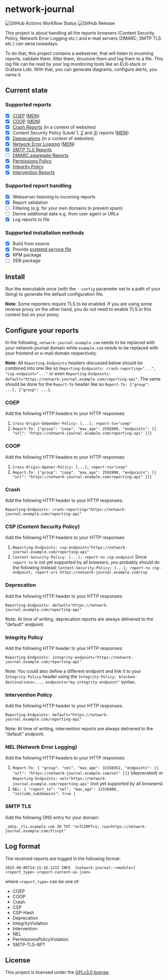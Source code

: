 # network-journal

![GitHub Actions Workflow Status](https://img.shields.io/github/actions/workflow/status/nerou42/network-journal/ci.yml)
![GitHub Release](https://img.shields.io/github/v/release/nerou42/network-journal?display_name=tag&label=latest%20release&color=blue)

This project is about handling all the reports browsers (Content Security Policy, Network Error Logging etc.) and e-mail servers (DMARC, SMTP TLS etc.) can send nowadays.

To do that, this project contains a webserver, that will listen to incoming reports, validate them, filter them, structure them and log them to a file. 
This log file can be read by your log monitoring tools like an ELK-stack or Grafana Loki. 
With that, you can generate diagrams, configure alerts, you name it.

## Current state

### Supported reports

- [x] [COEP](https://html.spec.whatwg.org/multipage/browsers.html#coep) ([MDN](https://developer.mozilla.org/en-US/docs/Web/HTTP/Reference/Headers/Cross-Origin-Embedder-Policy))
- [x] [COOP](https://html.spec.whatwg.org/multipage/browsers.html#cross-origin-opener-policies) ([MDN](https://developer.mozilla.org/en-US/docs/Web/HTTP/Reference/Headers/Cross-Origin-Opener-Policy))
- [x] [Crash Reports](https://wicg.github.io/crash-reporting/) (in a context of websites)
- [x] Content Security Policy (Level 1, [2](https://www.w3.org/TR/CSP2/) and [3](https://www.w3.org/TR/CSP3/)) reports ([MDN](https://developer.mozilla.org/en-US/docs/Web/HTTP/Guides/CSP))
- [x] [Deprecations](https://wicg.github.io/deprecation-reporting/) (in a context of websites)
- [x] [Network Error Logging](https://www.w3.org/TR/network-error-logging/) ([MDN](https://developer.mozilla.org/en-US/docs/Web/HTTP/Guides/Network_Error_Logging))
- [x] [SMTP TLS Reports](https://www.rfc-editor.org/rfc/rfc8460)
- [ ] [DMARC aggregate Reports](https://www.rfc-editor.org/rfc/rfc7489.html)
- [x] [Permissions Policy](https://w3c.github.io/webappsec-permissions-policy/)
- [x] [Integrity Policy](https://w3c.github.io/webappsec-subresource-integrity/)
- [x] [Intervention Reports](https://wicg.github.io/intervention-reporting/)

### Supported report handling

- [x] Webserver listening to incoming reports
- [x] Report validation
- [ ] Filtering (e.g. for your own domains to prevent spam)
- [ ] Derive additional data e.g. from user agent or URLs
- [x] Log reports to file

### Supported installation methods

- [x] Build from source
- [x] Provide [systemd service file](pkg/network-journal.service)
- [x] RPM package
- [ ] DEB package

## Install

Run the executable once (with the `--config` parameter set to a path of your liking) to generate the default configuration file.

**Note**: Some reporters require TLS to be enabled. If you are using some reverse proxy on the other hand, you do not need to enable TLS in this context but on your proxy.

## Configure your reports

In the following, `network-journal.example.com` needs to be replaced with your network-journal domain while `example.com` needs to be replaced with your frontend or e-mail domain respectively.

**Note**: All `Reporting-Endpoints` headers discussed below should be combined into one like so `Reporting-Endpoints: crash-reporting="...", "csp-endpoint="..."` or even `Reporting-Endpoints: default="https://network-journal.example.com/reporting-api"`. The same should be done for the `Report-To` header like so `Report-To: {"group": ...}, {"group": ...}`.

### COEP

Add the following HTTP headers to your HTTP responses:

1. `Cross-Origin-Embedder-Policy: [...]; report-to="coep"`
1. `Report-To: {"group": "coep", "max_age": 2592000, "endpoints": [{ "url": "https://network-journal.example.com/reporting-api" }]}`

### COOP

Add the following HTTP headers to your HTTP responses:

1. `Cross-Origin-Opener-Policy: [...]; report-to="coop"`
1. `Report-To: {"group": "coop", "max_age": 2592000, "endpoints": [{ "url": "https://network-journal.example.com/reporting-api" }]}`

### Crash

Add the following HTTP header to your HTTP responses:

`Reporting-Endpoints: crash-reporting="https://network-journal.example.com/reporting-api"`

### CSP (Content Security Policy)

Add the following HTTP headers to your HTTP responses:

1. `Reporting-Endpoints: csp-endpoint="https://network-journal.example.com/reporting-api"`
1. `Content-Security-Policy: [...]; report-to csp-endpoint`
    Since `report-to` is not yet supported by all browsers, you probably should do the following instead:
    `Content-Security-Policy: [...]; report-to csp-endpoint; report-uri https://network-journal.example.com/csp`

### Deprecation

Add the following HTTP header to your HTTP responses:

`Reporting-Endpoints: default="https://network-journal.example.com/reporting-api"`

Note: At time of writing, deprecation reports are always delivered to the "default" endpoint.

### Integrity Policy

Add the following HTTP header to your HTTP responses:

`Reporting-Endpoints: integrity-endpoint="https://network-journal.example.com/reporting-api"`

Note: You could also define a different endpoint and link it to your `Integrity-Policy` header using the `Integrity-Policy: blocked-destinations=..., endpoints="my-integrity-endpoint"` syntax.

### Intervention Policy

Add the following HTTP header to your HTTP responses:

`Reporting-Endpoints: default="https://network-journal.example.com/reporting-api"`

Note: At time of writing, intervention reports are always delivered to the "default" endpoint.

### NEL (Network Error Logging)

Add the following HTTP headers to your HTTP responses:

1. `Report-To: { "group": "nel", "max_age": 31556952, "endpoints": [{ "url": "https://network-journal.example.com/nel" }]}` (deprecated) or
    `Reporting-Endpoints: nel="https://network-journal.example.com/reporting-api"` (not yet supported by all browsers)
1. `NEL: { "report_to": "nel", "max_age": 31536000, "include_subdomains": true }`

### SMTP TLS

Add the following DNS entry for your domain:

`_smtp._tls.example.com IN TXT "v=TLSRPTv1; rua=https://network-journal.example.com/tlsrpt"`

## Log format

The received reports are logged in the following format:

`2025-08-06T14:15:16.123Z INFO  [network-journal::<module>]  <report_type> <report-content-as-json>`

where `<report_type>` can be one of:

- COEP
- COOP
- Crash
- CSP
- CSP-Hash
- Deprecation
- IntegrityViolation
- Intervention
- NEL
- PermissionsPolicyViolation
- SMTP-TLS-RPT

## License

This project is licensed under the [GPLv3.0 license](LICENSE.md).
